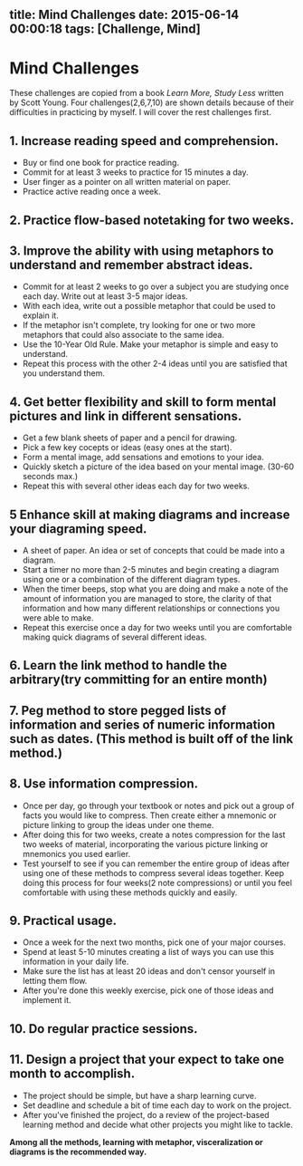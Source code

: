 title: Mind Challenges
date: 2015-06-14 00:00:18
tags: [Challenge, Mind]
---
# Mind Challenges
These challenges are copied from a book *Learn More, Study Less* written by Scott Young. Four challenges(2,6,7,10) are shown details because of their difficulties in practicing by myself. I will cover the rest challenges first.
## 1. Increase reading speed and comprehension.
* Buy or find one book for practice reading.
* Commit for at least 3 weeks to practice for 15 minutes a day.
* User finger as a pointer on all written material on paper.
* Practice active reading once a week.

## 2. Practice flow-based notetaking for two weeks.

## 3. Improve the ability with using metaphors to understand and remember abstract ideas.
* Commit for at least 2 weeks to go over a subject you are studying once each day. Write out at least 3-5 major ideas.
* With each idea, write out a possible metaphor that could be used to explain it.
* If the metaphor isn't complete, try looking for one or two more metaphors that could also associate to the same idea.
* Use the 10-Year Old Rule. Make your metaphor is simple and easy to understand.
* Repeat this process with the other 2-4 ideas until you are satisfied that you understand them.

## 4. Get better flexibility and skill to form mental pictures and link in different sensations.
* Get a few blank sheets of paper and a pencil for drawing.
* Pick a few key cocepts or ideas (easy ones at the start).
* Form a mental image, add sensations and emotions to your idea.
* Quickly sketch a picture of the idea based on your mental image. (30-60 seconds max.)
* Repeat this with several other ideas each day for two weeks.

## 5 Enhance skill at making diagrams and increase your diagraming speed.
* A sheet of paper. An idea or set of concepts that could be made into a diagram.
* Start a timer no more than 2-5 minutes and begin creating a diagram using one or a combination of the different diagram types.
* When the timer beeps, stop what you are doing and make a note of the amount of information you are managed to store, the clarity of that information and how many different relationships or connections you were able to make.
* Repeat this exercise once a day for two weeks until you are comfortable making quick diagrams of several different ideas.

## 6. Learn the link method to handle the arbitrary(try committing for an entire month)

## 7. Peg method to store pegged lists of information and series of numeric information such as dates. (This method is built off of the link method.)

## 8. Use information compression.
* Once per day, go through your textbook or notes and pick out a group of facts you would like to compress. Then create either a mnemonic or picture linking to group the ideas under one theme.
* After doing this for two weeks, create a notes compression for the last two weeks of material, incorporating the various picture linking or mnemonics you used earlier.
* Test yourself to see if you can remember the entire group of ideas after using one of these methods to compress several ideas together. Keep doing this process for four weeks(2 note compressions) or until you feel comfortable with using these methods quickly and easily.

## 9. Practical usage.
*  Once a week for the next two months, pick one of your major courses.
*  Spend at least 5-10 minutes creating a list of ways you can use this information in your daily life.
* Make sure the list has at least 20 ideas and don't censor yourself in letting them flow.
* After you're done this weekly exercise, pick one of those ideas and implement it.

## 10. Do regular practice sessions.

## 11. Design a project that your expect to take one month to accomplish.
* The project should be simple, but have a sharp learning curve.
* Set deadline and schedule a bit of time each day to work on the project.
* After you've finished the project, do a review of the project-based learning method and decide what other projects you might like to tackle.

__Among all the methods, learning with metaphor, visceralization or diagrams is the recommended way.__